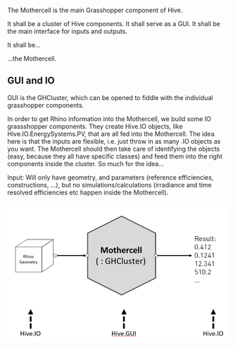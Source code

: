The Mothercell is the main Grasshopper component of Hive. 

It shall be a cluster of Hive components.
It shall serve as a GUI.
It shall be the main interface for inputs and outputs.

It shall be...

...the Mothercell.


## GUI and IO
GUI is the GHCluster, which can be opened to fiddle with the individual grasshopper components.

In order to get Rhino information into the Mothercell, we build some IO grassshopper components. They create Hive.IO objects, like Hive.IO.EnergySystems.PV, that are all fed into the Mothercell. The idea here is that the inputs are flexible, i.e. just throw in as many .IO objects as you want. The Mothercell should then take care of identifying the objects (easy, because they all have specific classes) and feed them into the right components inside the cluster. So much for the idea...

Input: Will only have geometry, and parameters (reference efficiencies, constructions, ...), but no simulations/calculations (irradiance and time resolved efficiencies etc happen inside the Mothercell).

![Hive Architecture](https://github.com/architecture-building-systems/hive/blob/master/repository_files/HiveIOGUI.png)
